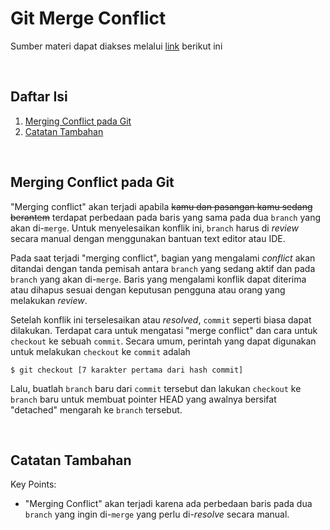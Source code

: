 # Git Merge Conflict
Sumber materi dapat diakses melalui [link](https://www.youtube.com/watch?v=Vfwfeve72PA&list=PLFIM0718LjIVknj6sgsSceMqlq242-jNf&index=7) berikut ini

<p>&nbsp;</p>

## Daftar Isi

1. [Merging Conflict pada Git](#merging-conflict-pada-git-)
2. [Catatan Tambahan](#catatan-tambahan-)

<p>&nbsp;</p>

## Merging Conflict pada Git <a name = "Conflict"></a>

"Merging conflict" akan terjadi apabila ~~kamu dan pasangan kamu sedang berantem~~ terdapat perbedaan pada baris yang sama pada dua `branch` yang akan di-`merge`. Untuk menyelesaikan konflik ini, `branch` harus di *review* secara manual dengan menggunakan bantuan text editor atau IDE.

Pada saat terjadi "merging conflict", bagian yang mengalami *conflict* akan ditandai dengan tanda pemisah antara `branch` yang sedang aktif dan pada `branch` yang akan di-`merge`. Baris yang mengalami konflik dapat diterima atau dihapus sesuai dengan keputusan pengguna atau orang yang melakukan *review*.

Setelah konflik ini terselesaikan atau *resolved*, `commit` seperti biasa dapat dilakukan. Terdapat cara untuk mengatasi "merge conflict" dan cara untuk `checkout` ke sebuah `commit`. Secara umum, perintah yang dapat digunakan untuk melakukan `checkout` ke `commit` adalah
```
$ git checkout [7 karakter pertama dari hash commit]
```
Lalu, buatlah `branch` baru dari `commit` tersebut dan lakukan `checkout` ke `branch` baru untuk membuat pointer HEAD yang awalnya bersifat "detached" mengarah ke `branch` tersebut.

<p>&nbsp;</p>

## Catatan Tambahan <a name = "CT"></a>

Key Points:

- "Merging Conflict" akan terjadi karena ada perbedaan baris pada dua `branch` yang ingin di-`merge` yang perlu di-*resolve* secara manual.